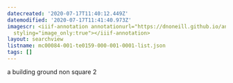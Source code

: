 ```yaml
---
datecreated: '2020-07-17T11:40:12.449Z'
datemodified: '2020-07-17T11:41:40.973Z'
imagescr: <iiif-annotation annotationurl="https://dnoneill.github.io/annotate/annotations/49b79272-c822-11ea-9545-46d0251774ba.json"
  styling="image_only:true"></iiif-annotation>
layout: searchview
listname: mc00084-001-te0159-000-001-0001-list.json
tags: []
---
```

a building ground non square 2